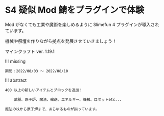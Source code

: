 # S4 疑似 Mod 鯖をプラグインで体験

Mod がなくても工業や魔術を楽しめるように Slimefun 4 プラグインが導入されています。

機械や祭壇を作りながら拠点を発展させていきましょう！

マインクラフト ver. 1.19.1

!!! missing

    期間：2022/08/03 ～ 2022/08/10

!!! abstract

    400 以上の新しいアイテムとブロックを追加！

        武器、原子炉、魔法、輸送、エネルギー、機械、ロボットetc...

    魔法の杖から原子炉まで、あらゆるものが揃っています。
